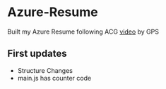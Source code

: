 # Azure-Resume
Built my Azure Resume following ACG [video](https://www.youtube.com/watch?v=ieYrBWmkfno) by GPS


## First updates
- Structure Changes
- main.js has counter code

